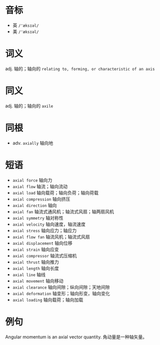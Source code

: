 # 音标

- 英 `/'æksɪəl/`
- 美 `/'æksɪəl/`

# 词义

adj. 轴的；轴向的
`relating to, forming, or characteristic of an axis`

# 同义

adj. 轴的；轴向的
`axile`

# 同根

- adv. `axially` 轴向地

# 短语

- `axial force` 轴向力
- `axial flow` 轴流；轴向流动
- `axial load` 轴向载荷；轴向负荷；轴向荷载
- `axial compression` 轴向挤压
- `axial direction` 轴向
- `axial fan` 轴流式通风机；轴流式风扇；轴两扇风机
- `axial symmetry` 轴对称性
- `axial velocity` 轴向速度，轴流速度
- `axial stress` 轴向应力；轴应力
- `axial flow fan` 轴流风机；轴流式风扇
- `axial displacement` 轴向位移
- `axial strain` 轴向应变
- `axial compressor` 轴流式压缩机
- `axial thrust` 轴向推力
- `axial length` 轴向长度
- `axial line` 轴线
- `axial movement` 轴向移动
- `axial clearance` 轴向间隙；纵向间隙；天地间隙
- `axial deformation` 轴变形；轴向形变，轴向变化
- `axial loading` 轴向载荷；轴向加载

# 例句

Angular momentum is an axial vector quantity.
角动量是一种轴矢量。



